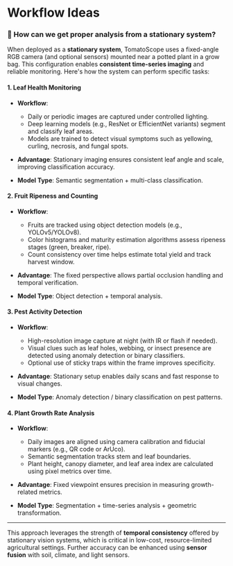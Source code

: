 # Workflow Ideas

### 🧪 How can we get proper analysis from a stationary system?

When deployed as a **stationary system**, TomatoScope uses a fixed-angle RGB camera (and optional sensors) mounted near a potted plant in a grow bag. This configuration enables **consistent time-series imaging** and reliable monitoring. Here's how the system can perform specific tasks:

#### 1. **Leaf Health Monitoring**

* **Workflow**:

  * Daily or periodic images are captured under controlled lighting.
  * Deep learning models (e.g., ResNet or EfficientNet variants) segment and classify leaf areas.
  * Models are trained to detect visual symptoms such as yellowing, curling, necrosis, and fungal spots.
* **Advantage**: Stationary imaging ensures consistent leaf angle and scale, improving classification accuracy.
* **Model Type**: Semantic segmentation + multi-class classification.

#### 2. **Fruit Ripeness and Counting**

* **Workflow**:

  * Fruits are tracked using object detection models (e.g., YOLOv5/YOLOv8).
  * Color histograms and maturity estimation algorithms assess ripeness stages (green, breaker, ripe).
  * Count consistency over time helps estimate total yield and track harvest window.
* **Advantage**: The fixed perspective allows partial occlusion handling and temporal verification.
* **Model Type**: Object detection + temporal analysis.

#### 3. **Pest Activity Detection**

* **Workflow**:

  * High-resolution image capture at night (with IR or flash if needed).
  * Visual clues such as leaf holes, webbing, or insect presence are detected using anomaly detection or binary classifiers.
  * Optional use of sticky traps within the frame improves specificity.
* **Advantage**: Stationary setup enables daily scans and fast response to visual changes.
* **Model Type**: Anomaly detection / binary classification on pest patterns.

#### 4. **Plant Growth Rate Analysis**

* **Workflow**:

  * Daily images are aligned using camera calibration and fiducial markers (e.g., QR code or ArUco).
  * Semantic segmentation tracks stem and leaf boundaries.
  * Plant height, canopy diameter, and leaf area index are calculated using pixel metrics over time.
* **Advantage**: Fixed viewpoint ensures precision in measuring growth-related metrics.
* **Model Type**: Segmentation + time-series analysis + geometric transformation.

---

This approach leverages the strength of **temporal consistency** offered by stationary vision systems, which is critical in low-cost, resource-limited agricultural settings. Further accuracy can be enhanced using **sensor fusion** with soil, climate, and light sensors.

